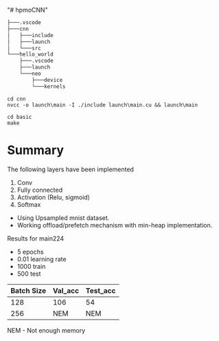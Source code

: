 "# hpmoCNN"

```bash
├───.vscode
├───cnn
│   ├───include
│   ├───launch
│   └───src
└───hello_world
    ├───.vscode
    ├───launch
    └───neo
        ├───device
        └───kernels
```

```
cd cnn
nvcc -o launch\main -I ./include launch\main.cu && launch\main
```

```
cd basic
make
```

# Summary

The following layers have been implemented

1. Conv
2. Fully connected
3. Activation (Relu, sigmoid)
4. Softmax

- Using Upsampled mnist dataset.
- Working offload/prefetch mechanism with min-heap implementation.

Results for main224

- 5 epochs
- 0.01 learning rate
- 1000 train
- 500 test

| Batch Size | Val_acc | Test_acc |
| ---------- | ------- | -------- |
| 128        | 106     | 54       |
| 256        | NEM     | NEM      |

NEM - Not enough memory
